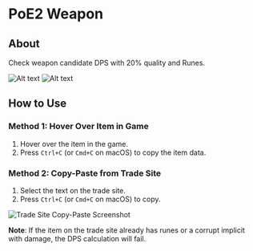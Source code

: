 # PoE2 Weapon

## About

Check weapon candidate DPS with 20% quality and Runes.

![Alt text](https://i.imgur.com/1Q3kljL.png)
![Alt text](https://i.imgur.com/iKtUNZS.png)

## How to Use

### Method 1: Hover Over Item in Game

1. Hover over the item in the game.
2. Press `Ctrl+C` (or `Cmd+C` on macOS) to copy the item data.

### Method 2: Copy-Paste from Trade Site

1. Select the text on the trade site.
2. Press `Ctrl+C` (or `Cmd+C` on macOS) to copy.

![Trade Site Copy-Paste Screenshot](https://i.imgur.com/mtF2vAl.png)

**Note**: If the item on the trade site already has runes or a corrupt implicit with damage, the DPS calculation will fail.
